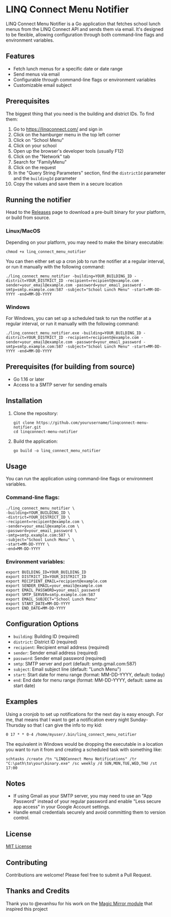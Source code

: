 # LINQ Connect Menu Notifier

LINQ Connect Menu Notifier is a Go application that fetches school lunch menus from the LINQ Connect API and sends them via email. It's designed to be flexible, allowing configuration through both command-line flags and environment variables.

## Features

- Fetch lunch menus for a specific date or date range
- Send menus via email
- Configurable through command-line flags or environment variables
- Customizable email subject

## Prerequisites

The biggest thing that you need is the building and district IDs.  To find them:

1. Go to https://linqconnect.com/ and sign in
2. Click on the hamburger menu in the top left corner
3. Click on "School Menu"
4. Click on your school
5. Open up the browser's developer tools (usually F12)
6. Click on the "Network" tab
7. Search for "FamilyMenu"
8. Click on the request
9. In the "Query String Parameters" section, find the `districtId` parameter and the `buildingId` parameter
10. Copy the values and save them in a secure location

## Running the notifier

Head to the [Releases](https://github.com/aaronsachs/linqconnect-menu-notifier/releases) page to download a pre-built binary for your platform, or build from source.

### Linux/MacOS
Depending on your platform, you may need to make the binary executable:

```
chmod +x linq_connect_menu_notifier
```

You can then either set up a cron job to run the notifier at a regular interval, or run it manually with the following command:

```
./linq_connect_menu_notifier -building=YOUR_BUILDING_ID -district=YOUR_DISTRICT_ID -recipient=recipient@example.com -sender=your_email@example.com -password=your_email_password -smtp=smtp.example.com:587 -subject="School Lunch Menu" -start=MM-DD-YYYY -end=MM-DD-YYYY
```

### Windows

For Windows, you can set up a scheduled task to run the notifier at a regular interval, or run it manually with the following command:

```
./linq_connect_menu_notifier.exe -building=YOUR_BUILDING_ID -district=YOUR_DISTRICT_ID -recipient=recipient@example.com -sender=your_email@example.com -password=your_email_password -smtp=smtp.example.com:587 -subject="School Lunch Menu" -start=MM-DD-YYYY -end=MM-DD-YYYY
```

## Prerequisites (for building from source)

- Go 1.16 or later
- Access to a SMTP server for sending emails

## Installation

1. Clone the repository:
   ```
   git clone https://github.com/yourusername/linqconnect-menu-notifier.git
   cd linqconnect-menu-notifier
   ```

2. Build the application:
   ```
   go build -o linq_connect_menu_notifier
   ```

## Usage

You can run the application using command-line flags or environment variables.

### Command-line flags:

```
./linq_connect_menu_notifier \
-building=YOUR_BUILDING_ID \
-district=YOUR_DISTRICT_ID \
-recipient=recipient@example.com \
-sender=your_email@example.com \
-password=your_email_password \
-smtp=smtp.example.com:587 \
-subject="School Lunch Menu" \
-start=MM-DD-YYYY \
-end=MM-DD-YYYY
```

### Environment variables:

```
export BUILDING_ID=YOUR_BUILDING_ID
export DISTRICT_ID=YOUR_DISTRICT_ID
export RECIPIENT_EMAIL=recipient@example.com
export SENDER_EMAIL=your_email@example.com
export EMAIL_PASSWORD=your_email_password
export SMTP_SERVER=smtp.example.com:587
export EMAIL_SUBJECT="School Lunch Menu"
export START_DATE=MM-DD-YYYY
export END_DATE=MM-DD-YYYY
```

## Configuration Options

- `building`: Building ID (required)
- `district`: District ID (required)
- `recipient`: Recipient email address (required)
- `sender`: Sender email address (required)
- `password`: Sender email password (required)
- `smtp`: SMTP server and port (default: smtp.gmail.com:587)
- `subject`: Email subject line (default: "Lunch Menu")
- `start`: Start date for menu range (format: MM-DD-YYYY, default: today)
- `end`: End date for menu range (format: MM-DD-YYYY, default: same as start date)

## Examples

Using a cronjob to set up notifications for the next day is easy enough. For me, that means that I want to get a notification every night Sunday-Thursday so that I can give the info to my kid:

```shell
0 17 * * 0-4 /home/myuser/.bin/linq_connect_menu_notifier
```

The equivalent in Windows would be dropping the executable in a location you want to run it from and creating a scheduled task with something like:

```
schtasks /create /tn "LINQConnect Menu Notifications" /tr "C:\path\to\your\binary.exe" /sc weekly /d SUN,MON,TUE,WED,THU /st 17:00
```

## Notes

- If using Gmail as your SMTP server, you may need to use an "App Password" instead of your regular password and enable "Less secure app access" in your Google Account settings.
- Handle email credentials securely and avoid committing them to version control.

## License

[MIT License](LICENSE)

## Contributing

Contributions are welcome! Please feel free to submit a Pull Request.

## Thanks and Credits

Thank you to @evanhsu for his work on the [Magic Mirror module](https://github.com/evanhsu/MMM-TitanSchoolMealMenu/tree/main) that inspired this project
